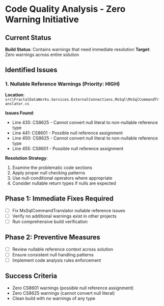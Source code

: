 # Code Quality Analysis - Zero Warning Initiative

## Current Status
**Build Status**: Contains warnings that need immediate resolution
**Target**: Zero warnings across entire solution

## Identified Issues

### 1. Nullable Reference Warnings (Priority: HIGH)
**Location**: `src\FractalDataWorks.Services.ExternalConnections.MsSql\MsSqlCommandTranslator.cs`

**Issues Found**:
- Line 435: CS8625 - Cannot convert null literal to non-nullable reference type
- Line 441: CS8601 - Possible null reference assignment  
- Line 450: CS8625 - Cannot convert null literal to non-nullable reference type
- Line 455: CS8601 - Possible null reference assignment

**Resolution Strategy**:
1. Examine the problematic code sections
2. Apply proper null checking patterns
3. Use null-conditional operators where appropriate
4. Consider nullable return types if nulls are expected

## Phase 1: Immediate Fixes Required
- [ ] Fix MsSqlCommandTranslator nullable reference issues
- [ ] Verify no additional warnings exist in other projects
- [ ] Run comprehensive build verification

## Phase 2: Preventive Measures
- [ ] Review nullable reference context across solution
- [ ] Ensure consistent null handling patterns
- [ ] Implement code analysis rules enforcement

## Success Criteria
- Zero CS8601 warnings (possible null reference assignment)
- Zero CS8625 warnings (cannot convert null literal)
- Clean build with no warnings of any type